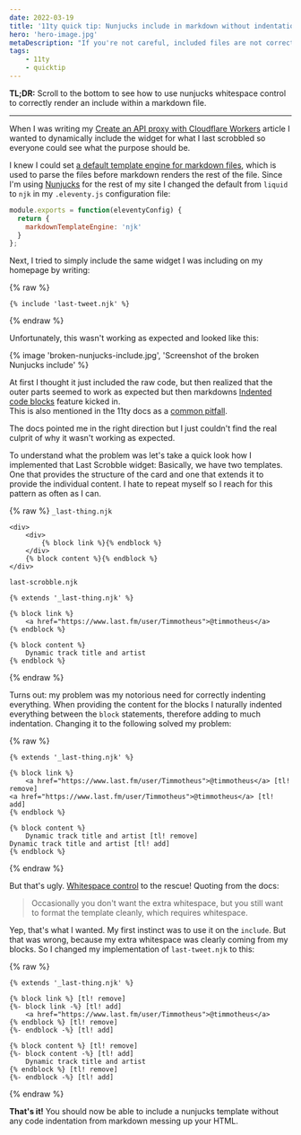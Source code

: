 ```yaml
---
date: 2022-03-19
title: '11ty quick tip: Nunjucks include in markdown without indentation'
hero: 'hero-image.jpg'
metaDescription: "If you're not careful, included files are not correctly rendered."
tags:
    - 11ty
    - quicktip
---
```


**TL;DR:** Scroll to the bottom to see how to use nunjucks whitespace control to correctly render an include within a markdown file.

---

When I was writing my [Create an API proxy with Cloudflare Workers](/api-proxy-with-cloudflare-workers) article I wanted to dynamically include the widget for what I last scrobbled so everyone could see what the purpose should be.

I knew I could set [a default template engine for markdown files](https://www.11ty.dev/docs/config/#default-template-engine-for-markdown-files), which is used to parse the files before markdown renders the rest of the file. Since I'm using [Nunjucks](https://mozilla.github.io/nunjucks/) for the rest of my site I changed the default from `liquid` to `njk` in my `.eleventy.js` configuration file:

```js
module.exports = function(eleventyConfig) {
  return {
    markdownTemplateEngine: 'njk'
  }
};
```

Next, I tried to simply include the same widget I was including on my homepage by writing:

{% raw %}
```
{% include 'last-tweet.njk' %}
```
{% endraw %}

Unfortunately, this wasn't working as expected and looked like this:

{% image 'broken-nunjucks-include.jpg', 'Screenshot of the broken Nunjucks include' %}

At first I thought it just included the raw code, but then realized that the outer parts seemed to work as expected but then markdowns [Indented code blocks](https://spec.commonmark.org/0.28/#indented-code-blocks) feature kicked in.  
This is also mentioned in the 11ty docs as a [common pitfall](https://www.11ty.dev/docs/languages/markdown/#there-are-extra-and-in-my-output).

The docs pointed me in the right direction but I just couldn't find the real culprit of why it wasn't working as expected.

To understand what the problem was let's take a quick look how I implemented that Last Scrobble widget: Basically, we have two templates. One that provides the structure of the card and one that extends it to provide the individual content. I hate to repeat myself so I reach for this pattern as often as I can.

{% raw %}
`_last-thing.njk`

```
<div>
	<div>
        {% block link %}{% endblock %}
    </div>
	{% block content %}{% endblock %}
</div>
```

`last-scrobble.njk`

```
{% extends '_last-thing.njk' %}

{% block link %}
    <a href="https://www.last.fm/user/Timmotheus">@timmotheus</a>
{% endblock %}

{% block content %}
    Dynamic track title and artist
{% endblock %}
```
{% endraw %}

Turns out: my problem was my notorious need for correctly indenting everything. When providing the content for the blocks I naturally indented everything between the `block` statements, therefore adding to much indentation. Changing it to the following solved my problem:

{% raw %}
```
{% extends '_last-thing.njk' %}

{% block link %}
    <a href="https://www.last.fm/user/Timmotheus">@timmotheus</a> [tl! remove]
<a href="https://www.last.fm/user/Timmotheus">@timmotheus</a> [tl! add]
{% endblock %}

{% block content %}
    Dynamic track title and artist [tl! remove]
Dynamic track title and artist [tl! add]
{% endblock %}
```
{% endraw %}

But that's ugly. [Whitespace control](https://mozilla.github.io/nunjucks/templating.html#whitespace-control) to the rescue! Quoting from the docs:

> Occasionally you don't want the extra whitespace, but you still want to format the template cleanly, which requires whitespace.

Yep, that's what I wanted. My first instinct was to use it on the `include`. But that was wrong, because my extra whitespace was clearly coming from my blocks. So I changed my implementation of `last-tweet.njk` to this:

{% raw %}
```
{% extends '_last-thing.njk' %}

{% block link %} [tl! remove]
{%- block link -%} [tl! add]
    <a href="https://www.last.fm/user/Timmotheus">@timmotheus</a>
{% endblock %} [tl! remove]
{%- endblock -%} [tl! add]

{% block content %} [tl! remove]
{%- block content -%} [tl! add]
    Dynamic track title and artist
{% endblock %} [tl! remove]
{%- endblock -%} [tl! add]
```
{% endraw %}

**That's it!** You should now be able to include a nunjucks template without any code indentation from markdown messing up your HTML.